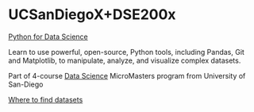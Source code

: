 # UCSanDiegoX+DSE200x

[Python for Data Science](https://www.edx.org/course/python-for-data-science)

Learn to use powerful, open-source, Python tools, including Pandas, Git and Matplotlib, to manipulate, analyze, and visualize complex datasets.

Part of 4-course [Data Science](https://www.edx.org/micromasters/data-science) MicroMasters program from University of San-Diego


[Where to find datasets](#Where_to_find_data_sets#Datasets)

